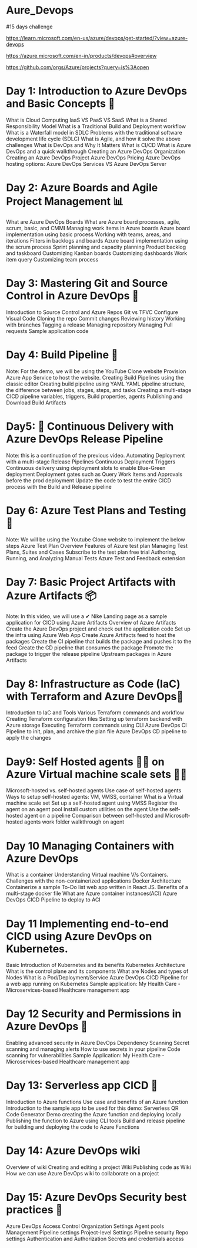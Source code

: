 # Aure_Devops
#15 days challenge 

https://learn.microsoft.com/en-us/azure/devops/get-started/?view=azure-devops

https://azure.microsoft.com/en-in/products/devops#overview

https://github.com/orgs/Azure/projects?query=is%3Aopen


# Day 1: Introduction to Azure DevOps and Basic Concepts 🌟
What is Cloud Computing
IaaS VS PaaS VS SaaS
What is a Shared Responsibility Model
What is a Traditional Build and Deployment workflow
What is a Waterfall model in SDLC
Problems with the traditional software development life cycle (SDLC)
What is Agile, and how it solve the above challenges
What is DevOps and Why It Matters
What is CI/CD
What is Azure DevOps and a quick walkthrough
Creating an Azure DevOps Organization
Creating an Azure DevOps Project
Azure DevOps Pricing
Azure DevOps hosting options: Azure DevOps Services VS Azure DevOps Server

# Day 2: Azure Boards and Agile Project Management 📊
What are Azure DevOps Boards
What are Azure board processes, agile, scrum, basic, and CMMI
Managing work items in Azure boards
Azure board implementation using basic process
Working with teams, areas, and iterations
Filters in backlogs and boards
Azure board implementation using the scrum process
Sprint planning and capacity planning
Product backlog and taskboard
Customizing Kanban boards
Customizing dashboards
Work item query
Customizing team process

# Day 3: Mastering Git and Source Control in Azure DevOps 🌿
Introduction to Source Control and Azure Repos
Git vs TFVC
Configure Visual Code
Cloning the repo
Commit changes
Reviewing history
Working with branches
Tagging a release
Managing repository
Managing Pull requests
Sample application code

# Day 4: Build Pipeline 🚀
Note: For the demo, we will be using the YouTube Clone website
Provision Azure App Service to host the website.
Creating Build Pipelines using the classic editor
Creating build pipeline using YAML
YAML pipeline structure, the difference between jobs, stages, steps, and tasks
Creating a multi-stage CICD pipeline
variables, triggers, Build properties, agents
Publishing and Download Build Artifacts

# Day5: 🚀 Continuous Delivery with Azure DevOps Release Pipeline
Note: this is a continuation of the previous video.
Automating Deployment with a multi-stage Release Pipelines
Continuous Deployment Triggers
Continuous delivery using deployment slots to enable Blue-Green deployment
Deployment gates such as Query Work Items and Approvals before the prod deployment
Update the code to test the entire CICD process with the Build and Release pipeline

# Day 6: Azure Test Plans and Testing 🧪
Note: We will be using the Youtube Clone website to implement the below steps
Azure Test Plan Overview
Features of Azure test plan
Managing Test Plans, Suites and Cases
Subscribe to the test plan free trial
Authoring, Running, and Analyzing Manual Tests
Azure Test and Feedback extension

# Day 7: Basic Project Artifacts with Azure Artifacts 📦
Note: In this video, we will use a ✔ Nike Landing page as a sample application for CICD using Azure Artifacts
Overview of Azure Artifacts
Create the Azure DevOps project and check out the application code
Set up the infra using Azure Web App
Create Azure Artifacts feed to host the packages
Create the CI pipeline that builds the package and pushes it to the feed
Create the CD pipeline that consumes the package
Promote the package to trigger the release pipeline
Upstream packages in Azure Artifacts

# Day 8: Infrastructure as Code (IaC) with Terraform and Azure DevOps🚀
Introduction to IaC and Tools
Various Terraform commands and workflow
Creating Terraform configuration files
Setting up terraform backend with Azure storage
Executing Terraform commands using CLI
Azure DevOps CI Pipeline to init, plan, and archive the plan file
Azure DevOps CD pipeline to apply the changes

# Day9: Self Hosted agents 👨‍🔧 on Azure Virtual machine scale sets 🧑‍💻
Microsoft-hosted vs. self-hosted agents
Use case of self-hosted agents
Ways to setup self-hosted agents: VM, VMSS, container
What is a Virtual machine scale set
Set up a self-hosted agent using VMSS
Register the agent on an agent pool
Install custom utilities on the agent
Use the self-hosted agent on a pipeline
Comparison between self-hosted and Microsoft-hosted agents
work folder walkthrough on agent

# Day 10 Managing Containers with Azure DevOps
What is a container
Understanding Virtual machine V/s Containers.
Challenges with the non-containerized applications
Docker Architecture
Containerize a sample To-Do list web app written in React JS.
Benefits of a multi-stage docker file
What are Azure container instances(ACI)
Azure DevOps CICD Pipeline to deploy to ACI

# Day 11 Implementing end-to-end CICD using Azure DevOps on Kubernetes.
Basic Introduction of Kubernetes and its benefits
Kubernetes Architecture
What is the control plane and its components
What are Nodes and types of Nodes
What is a Pod/Deployment/Service
Azure DevOps CICD Pipeline for a web app running on Kubernetes
Sample application: My Health Care - Microservices-based Healthcare management app

# Day 12 Security and Permissions in Azure DevOps 🔐
Enabling advanced security in Azure DevOps
Dependency Scanning
Secret scanning and managing alerts
How to use secrets in your pipeline
Code scanning for vulnerabilities
Sample Application: My Health Care - Microservices-based Healthcare management app

# Day 13: Serverless app CICD 🐳
Introduction to Azure functions
Use case and benefits of an Azure function
Introduction to the sample app to be used for this demo: Serverless QR Code Generator
Demo creating the Azure function and deploying locally
Publishing the function to Azure using CLI tools
Build and release pipeline for building and deploying the code to Azure Functions

# Day 14: Azure DevOps wiki
Overview of wiki
Creating and editing a project Wiki
Publishing code as Wiki
How we can use Azure DevOps wiki to collaborate on a project

# Day 15: Azure DevOps Security best practices 🚢
Azure DevOps Access Control
Organization Settings
Agent pools Management
Pipeline settings
Project-level Settings
Pipeline security
Repo settings
Authentication and Authorization
Secrets and credentials access
